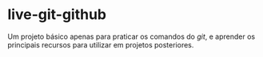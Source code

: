 # live-git-github
Um projeto básico apenas para praticar os comandos do *git*, e aprender os principais recursos para utilizar em projetos posteriores.
